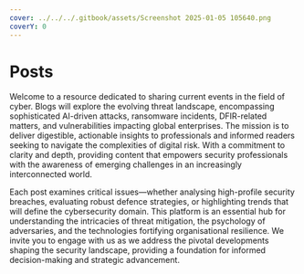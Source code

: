```yaml
---
cover: ../../../.gitbook/assets/Screenshot 2025-01-05 105640.png
coverY: 0
---
```


# Posts

Welcome to a resource dedicated to sharing current events in the field of cyber. Blogs will explore the evolving threat landscape, encompassing sophisticated AI-driven attacks, ransomware incidents, DFIR-related matters, and vulnerabilities impacting global enterprises. The mission is to deliver digestible, actionable insights to professionals and informed readers seeking to navigate the complexities of digital risk. With a commitment to clarity and depth, providing content that empowers security professionals with the awareness of emerging challenges in an increasingly interconnected world.

Each post examines critical issues—whether analysing high-profile security breaches, evaluating robust defence strategies, or highlighting trends that will define the cybersecurity domain. This platform is an essential hub for understanding the intricacies of threat mitigation, the psychology of adversaries, and the technologies fortifying organisational resilience. We invite you to engage with us as we address the pivotal developments shaping the security landscape, providing a foundation for informed decision-making and strategic advancement.

